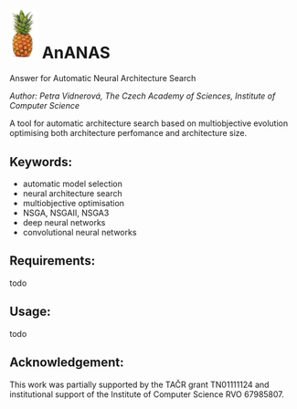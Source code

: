 # <img src="fig/ananas.png" width="50px"/> AnANAS
Answer for Automatic Neural Architecture Search 


*Author: Petra Vidnerová, The Czech Academy of Sciences, Institute of Computer Science*

A tool for automatic architecture search based on multiobjective evolution optimising 
both architecture perfomance and architecture size.  

## Keywords:
- automatic model selection
- neural architecture search 
- multiobjective optimisation
- NSGA, NSGAII, NSGA3
- deep neural networks 
- convolutional neural networks

## Requirements:

todo 

## Usage:

 todo 
 
## Acknowledgement: 
This work  was partially supported by the TAČR grant TN01111124 
and institutional support of the Institute of Computer Science RVO 67985807.
